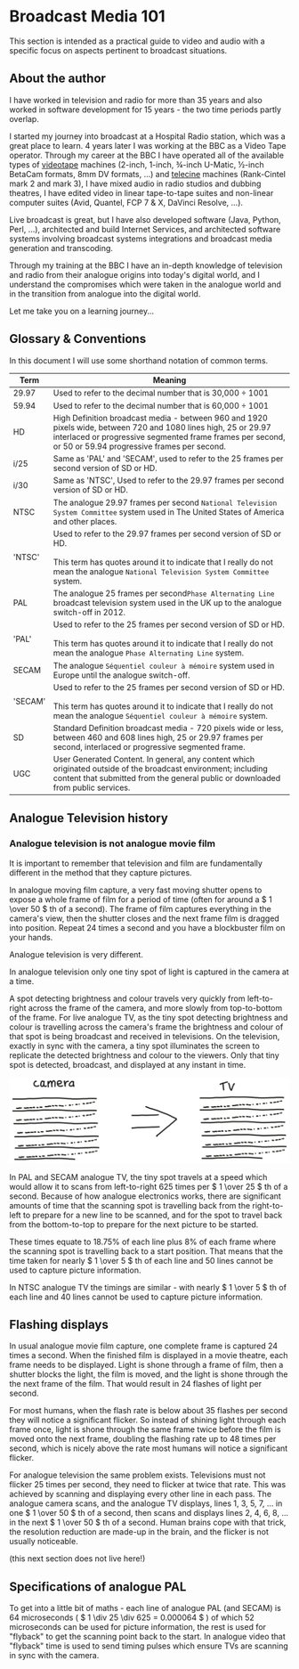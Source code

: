 <!-- himslm01 custom-head.html-->
<script type="text/x-mathjax-config">
  MathJax.Hub.Config({
    tex2jax: {
      skipTags: ['script', 'noscript', 'style', 'textarea', 'pre'],
      inlineMath: [['$','$']]
    }
  });
</script>
<script src="https://cdn.mathjax.org/mathjax/latest/MathJax.js?config=TeX-AMS-MML_HTMLorMML" type="text/javascript"></script>
<!-- end himslm01 custom-head.html-->

# Broadcast Media 101

This section is intended as a practical guide to video and audio with a specific focus on aspects pertinent to broadcast situations.

## About the author

I have worked in television and radio for more than 35 years and also worked in software development for 15 years - the two time periods partly overlap.

I started my journey into broadcast at a Hospital Radio station, which was a great place to learn. 4 years later I was working at the BBC as a Video Tape operator. Through my career at the BBC I have operated all of the available types of [videotape](https://en.wikipedia.org/wiki/Videotape) machines (2-inch, 1-inch, ¾-inch U-Matic, ½-inch BetaCam formats, 8mm DV formats, ...) and [telecine](https://en.wikipedia.org/wiki/Telecine) machines (Rank-Cintel mark 2 and mark 3), I have mixed audio in radio studios and dubbing theatres, I have edited video in linear tape-to-tape suites and non-linear computer suites (Avid, Quantel, FCP 7 & X, DaVinci Resolve, ...).

Live broadcast is great, but I have also developed software (Java, Python, Perl, ...), architected and build Internet Services, and architected software systems involving broadcast systems integrations and broadcast media generation and transcoding.

Through my training at the BBC I have an in-depth knowledge of television and radio from their analogue origins into today's digital world, and I understand the compromises which were taken in the analogue world and in the transition from analogue into the digital world.

Let me take you on a learning journey...

## Glossary & Conventions

In this document I will use some shorthand notation of common terms.

| Term | Meaning |
| --- | --- |
| 29.97 | Used to refer to the decimal number that is 30,000 ÷ 1001 |
| 59.94 | Used to refer to the decimal number that is 60,000 ÷ 1001 |
| HD | High Definition broadcast media - between 960 and 1920 pixels wide, between 720 and 1080 lines high, 25 or 29.97 interlaced or progressive segmented frame frames per second, or 50 or 59.94 progressive frames per second.
| i/25 | Same as 'PAL' and 'SECAM', used to refer to the 25 frames per second version of SD or HD.|
| i/30 | Same as 'NTSC', Used to refer to the 29.97 frames per second version of SD or HD. |
| NTSC | The analogue 29.97 frames per second `National Television System Committee` system used in The United States of America and other places.|
| 'NTSC' | Used to refer to the 29.97 frames per second version of SD or HD.<br /><br />This term has quotes around it to indicate that I really do not mean the analogue `National Television System Committee` system.|
| PAL | The analogue 25 frames per second`Phase Alternating Line` broadcast television system used in the UK up to the analogue switch-off in 2012. |
| 'PAL' | Used to refer to the 25 frames per second version of SD or HD.<br /><br />This term has quotes around it to indicate that I really do not mean the analogue `Phase Alternating Line` system.
| SECAM | The analogue `Séquentiel couleur à mémoire` system used in Europe until the analogue switch-off. |
| 'SECAM' | Used to refer to the 25 frames per second version of SD or HD.<br /><br />This term has quotes around it to indicate that I really do not mean the analogue `Séquentiel couleur à mémoire` system.
| SD | Standard Definition broadcast media - 720 pixels wide or less, between 460 and 608 lines high, 25 or 29.97 frames per second, interlaced or progressive segmented frame.
| UGC | User Generated Content. In general, any content which originated outside of the broadcast environment; including content that submitted from the general public or downloaded from public services. |

## Analogue Television history

### Analogue television is not analogue movie film

It is important to remember that television and film are fundamentally different in the method that they capture pictures.

In analogue moving film capture, a very fast moving shutter opens to expose a whole frame of film for a period of time (often for around a $ 1 \over 50 $ th of a second). The frame of film captures everything in the camera's view, then the shutter closes and the next frame film is dragged into position. Repeat 24 times a second and you have a blockbuster film on your hands.

Analogue television is very different.

In analogue television only one tiny spot of light is captured in the camera at a time.

A spot detecting brightness and colour travels very quickly from left-to-right across the frame of the camera, and more slowly from top-to-bottom of the frame. For live analogue TV, as the tiny spot detecting brightness and colour is travelling across the camera's frame the brightness and colour of that spot is being broadcast and received in televisions. On the television, exactly in sync with the camera, a tiny spot illuminates the screen to replicate the detected brightness and colour to the viewers. Only that tiny spot is detected, broadcast, and displayed at any instant in time.

![analogue camera to tv](assets/analogue_camera_tv.png)

In PAL and SECAM analogue TV, the tiny spot travels at a speed which would allow it to scans from left-to-right 625 times per $ 1 \over 25 $ th of a second. Because of how analogue electronics works, there are significant amounts of time that the scanning spot is travelling back from the right-to-left to prepare for a new line to be scanned, and for the spot to travel back from the bottom-to-top to prepare for the next picture to be started.

These times equate to 18.75% of each line plus 8% of each frame where the scanning spot is travelling back to a start position. That means that the time taken for nearly $ 1 \over 5 $ th of each line and 50 lines cannot be used to capture picture information.

In NTSC analogue TV the timings are similar - with nearly $ 1 \over 5 $ th of each line and 40 lines cannot be used to capture picture information.

## Flashing displays

In usual analogue movie film capture, one complete frame is captured 24 times a second. When the finished film is displayed in a movie theatre, each frame needs to be displayed. Light is shone through a frame of film, then a shutter blocks the light, the film is moved, and the light is shone through the the next frame of the film. That would result in 24 flashes of light per second.

For most humans, when the flash rate is below about 35 flashes per second they will notice a significant flicker. So instead of shining light through each frame once, light is shone through the same frame twice before the film is moved onto the next frame, doubling the flashing rate up to 48 times per second, which is nicely above the rate most humans will notice a significant flicker.

For analogue television the same problem exists. Televisions must not flicker 25 times per second, they need to flicker at twice that rate. This was achieved by scanning and displaying every other line in each pass. The analogue camera scans, and the analogue TV displays, lines 1, 3, 5, 7, ... in one $ 1 \over 50 $ th of a second, then scans and displays lines 2, 4, 6, 8, ... in the next $ 1 \over 50 $ th of a second. Human brains cope with that trick, the resolution reduction are made-up in the brain, and the flicker is not usually noticeable.


(this next section does not live here!)
## Specifications of analogue PAL

To get into a little bit of maths - each line of analogue PAL (and SECAM) is 64 microseconds ( $ 1 \div 25 \div 625 = 0.000064 $ ) of which 52 microseconds can be used for picture information, the rest is used for "flyback" to get the scanning point back to the start. In analogue video that "flyback" time is used to send timing pulses which ensure TVs are scanning in sync with the camera.
